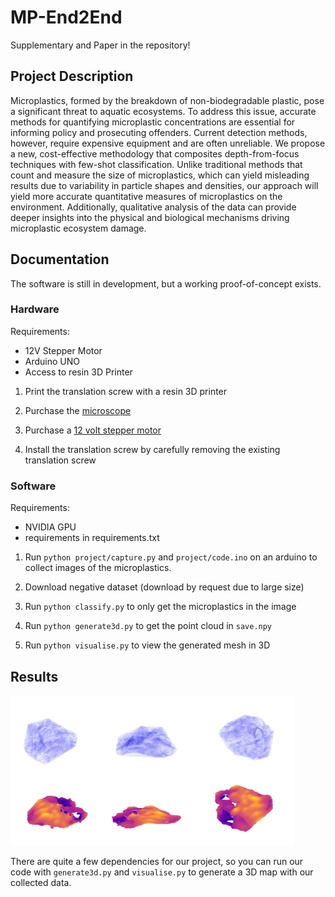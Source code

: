 # MP-End2End

Supplementary and Paper in the repository!

## Project Description

Microplastics, formed by the breakdown of non-biodegradable plastic, pose a significant threat to aquatic ecosystems. To address this issue, accurate methods for quantifying microplastic concentrations are essential for informing policy and prosecuting offenders. Current detection methods, however, require expensive equipment and are often unreliable. We propose a new, cost-effective methodology that composites depth-from-focus techniques with few-shot classification. Unlike traditional methods that count and measure the size of microplastics, which can yield misleading results due to variability in particle shapes and densities, our approach will yield more accurate quantitative measures of microplastics on the environment. Additionally, qualitative analysis of the data can provide deeper insights into the physical and biological mechanisms driving microplastic ecosystem damage.

## Documentation

The software is still in development, but a working proof-of-concept exists.

### Hardware

Requirements:

- 12V Stepper Motor
- Arduino UNO
- Access to resin 3D Printer

1. Print the translation screw with a resin 3D printer

2. Purchase the [microscope](https://www.amazon.co.uk/Bysameyee-Microscope-Magnification-Endoscope-Compatible/dp/B07SR7YPV5)

3. Purchase a [12 volt stepper motor](https://www.amazon.com/SYUAB-28BYJ-48-Stepper-Compatible-Raspberry/dp/B09YPZ3GCJ/ref=sr_1_3?crid=1OIKHYPJ72EE5&dib=eyJ2IjoiMSJ9.WKdUsd3Shmmkc2gfQGE-TaI7t0sidS_KSCPb3G7ka7RcvzDGJ51-u--U8eqVEix-ntozi7QXdQYelMtKHMPwj3l5QjsQmeS0umHSsfbpyrh2o4KMWyU3FMmcUOtKVyC0gEbe0zZWCe4NIjGNXfT1Y6XKnsRKLQj-5fIV9aDAje7_hA7lM-nn2HoJhbfUXYFoSMMpay_SJ8w2fxys7X3Vlwq0SQs8O72EqZ1v543ct1E.EUZbXseJGuV0SpS6KLvvXU7d_3tNlgP6lZLz43A2egY&dib_tag=se&keywords=12+volt+stepper+motor&qid=1719737261&sprefix=12+volt+ste%2Caps%2C143&sr=8-3)

4. Install the translation screw by carefully removing the existing translation screw

### Software

Requirements:

- NVIDIA GPU
- requirements in requirements.txt

1. Run ```python project/capture.py``` and ```project/code.ino``` on an arduino to collect images of the microplastics.

2. Download negative dataset (download by request due to large size)

3. Run ```python classify.py``` to only get the microplastics in the image

4. Run ```python generate3d.py``` to get the point cloud in ```save.npy```

5. Run ```python visualise.py``` to view the generated mesh in 3D

## Results

![Example Image](media/mesh.png)

There are quite a few dependencies for our project, so you can run our code with ```generate3d.py``` and ```visualise.py``` to generate a 3D map with our collected data.